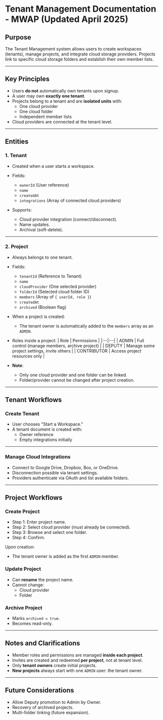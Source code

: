 # Tenant Management Documentation - MWAP (Updated April 2025)

## Purpose

The Tenant Management system allows users to create workspaces (tenants), manage projects, and integrate cloud storage providers.
Projects link to specific cloud storage folders and establish their own member lists.

---

## Key Principles

- Users **do not** automatically own tenants upon signup.
- A user may own **exactly one tenant**.
- Projects belong to a tenant and are **isolated units** with:
  - One cloud provider
  - One cloud folder
  - Independent member lists
- Cloud providers are connected at the tenant level.

---

## Entities

### 1. Tenant

- Created when a user starts a workspace.
- Fields:
  - `ownerId` (User reference)
  - `name`
  - `createdAt`
  - `integrations` (Array of connected cloud providers)

- Supports:
  - Cloud provider integration (connect/disconnect).
  - Name updates.
  - Archival (soft-delete).

---

### 2. Project

- Always belongs to one tenant.
- Fields:
  - `tenantId` (Reference to Tenant)
  - `name`
  - `cloudProvider` (One selected provider)
  - `folderId` (Selected cloud folder ID)
  - `members` (Array of `{ userId, role }`)
  - `createdAt`
  - `archived` (Boolean flag)

- When a project is created:
  - The tenant owner is automatically added to the `members` array as an `ADMIN`.

- Roles inside a project:
  | Role | Permissions |
  |:--|:--|
  | ADMIN | Full control (manage members, archive project) |
  | DEPUTY | Manage some project settings, invite others |
  | CONTRIBUTOR | Access project resources only |

- **Note**:
  - Only one cloud provider and one folder can be linked.
  - Folder/provider cannot be changed after project creation.

---

## Tenant Workflows

### Create Tenant

- User chooses "Start a Workspace."
- A tenant document is created with:
  - Owner reference
  - Empty integrations initially

---

### Manage Cloud Integrations

- Connect to Google Drive, Dropbox, Box, or OneDrive.
- Disconnection possible via tenant settings.
- Providers authenticate via OAuth and list available folders.

---

## Project Workflows

### Create Project

- Step 1: Enter project name.
- Step 2: Select cloud provider (must already be connected).
- Step 3: Browse and select one folder.
- Step 4: Confirm.

Upon creation:
- The tenant owner is added as the first `ADMIN` member.

### Update Project

- Can **rename** the project name.
- Cannot change:
  - Cloud provider
  - Folder

### Archive Project

- Marks `archived = true`.
- Becomes read-only.

---

## Notes and Clarifications

- Member roles and permissions are managed **inside each project**.
- Invites are created and redeemed **per project**, not at tenant level.
- Only **tenant owners** create initial projects.
- **New projects** always start with one `ADMIN` user: the tenant owner.

---

## Future Considerations

- Allow Deputy promotion to Admin by Owner.
- Recovery of archived projects.
- Multi-folder linking (future expansion).
